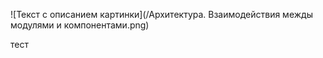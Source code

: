 ![Текст с описанием картинки](/Архитектура. Взаимодействия межды модулями и компонентами.png)
  
тест
